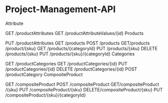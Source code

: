﻿# Project-Management-API
Attribute

GET
​/productAttributes
GET
​/productAttributeValues​/{id}
Products

PUT
​/productAttributes
GET
​/products
POST
​/products
GET
​/products​/product​/{sku}
GET
​/products​/{categoryId}
PUT
​/products​/{sku}
DELETE
​/products​/{sku}
PUT
​/products​/{sku}​/{categoryId}
Categories

GET
​/productCategories
GET
​/productCategories​/{id}
PUT
​/productCategories​/{id}
DELETE
​/productCategories​/{id}
POST
​/productCategory
CompositeProduct

GET
​/compositeProduct
POST
​/compositeProduct
GET
​/compositeProduct​/{sku}
PUT
​/compositeProduct​/{sku}
DELETE
​/compositeProduct​/{sku}
PUT
​/compositeProduct​/{sku}​/{categoryId}
